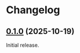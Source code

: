 # Changelog

## [0.1.0][] (2025-10-19)

Initial release.

[0.1.0]: https://github.com/pcolby/check-run-scripts/releases/tag/v0.1.0
